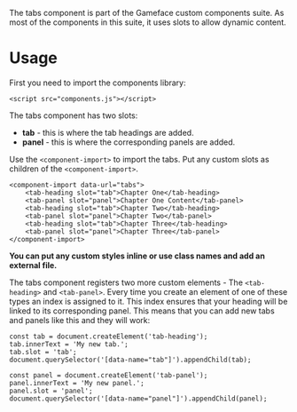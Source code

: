 The tabs component is part of the Gameface custom components suite. As most of the components in this suite, it uses slots to allow dynamic content.


Usage
===================
First you need to import the components library:

~~~~{.html}
<script src="components.js"></script>
~~~~

The tabs component has two slots:
- **tab** - this is where the tab headings are added.
- **panel** - this is where the corresponding panels are added.

Use the `<component-import>` to import the tabs. Put any custom slots as children of the `<component-import>`.

~~~~{.html}
<component-import data-url="tabs">
    <tab-heading slot="tab">Chapter One</tab-heading>
    <tab-panel slot="panel">Chapter One Content</tab-panel>
    <tab-heading slot="tab">Chapter Two</tab-heading>
    <tab-panel slot="panel">Chapter Two</tab-panel>
    <tab-heading slot="tab">Chapter Three</tab-heading>
    <tab-panel slot="panel">Chapter Three</tab-panel>
</component-import>
~~~~


**You can put any custom styles inline or use class names and add an external file.**

The tabs component registers two more custom elements - The `<tab-heading>` and `<tab-panel>`. Every time you create an element of one of these types an index is assigned to it. This index ensures that your heading will be linked to its corresponding panel. This means that you can add new tabs and panels like this and they will work:

~~~~{.js}
const tab = document.createElement('tab-heading');
tab.innerText = 'My new tab.';
tab.slot = 'tab';
document.querySelector('[data-name="tab"]').appendChild(tab);

const panel = document.createElement('tab-panel');
panel.innerText = 'My new panel.';
panel.slot = 'panel';
document.querySelector('[data-name="panel"]').appendChild(panel);
~~~~